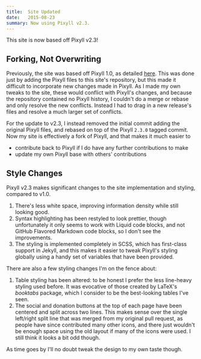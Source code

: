 ```yaml
---
title:  Site Updated
date:   2015-08-23
summary: Now using Pixyll v2.3.
---
```


This site is now based off Pixyll v2.3!

## Forking, Not Overwriting

Previously, the site was based off Pixyll 1.0, as detailed [here](/site/update/2014/09/11/new-site/). This was done just by adding the Pixyll files to this site's repository, but this made it difficult to incorporate new changes made in Pixyll. As I made my own tweaks to the site, these would conflict with Pixyll's changes, and because the repository contained no Pixyll history, I couldn't do a merge or rebase and only resolve the new conflicts. Instead I had to drag in a new release's files and resolve a much larger set of conflicts.

For the update to v2.3, I instead removed the initial commit adding the original Pixyll files, and rebased on top of the Pixyll `2.3.0` tagged commit. Now my site is effectively a fork of Pixyll, and that makes it much easier to

* contribute back to Pixyll if I do have any further contributions to make
* update my own Pixyll base with others' contributions

## Style Changes

Pixyll v2.3 makes significant changes to the site implementation and styling, compared to v1.0.

1. There's less white space, improving information density while still looking good.
2. Syntax highlighting has been restyled to look prettier, though unfortunately it only seems to work with Liquid code blocks, and not GitHub Flavored Markdown code blocks, so I don't see the improvements.
3. The styling is implemented completely in SCSS, which has first-class support in Jekyll, and this makes it easier to tweak Pixyll's styling globally using a handy set of variables that have been provided.

There are also a few styling changes I'm on the fence about:

1. Table styling has been altered: to be honest I prefer the less line-heavy styling used before. It was evocative of those created by LaTeX's *booktabs* package, which I consider to be the best-looking tables I've seen.
2. The social and donation buttons at the top of each page have been centered and split across two lines. This makes sense over the single left/right split line that was merged from my original pull request, as people have since contributed many other icons, and there just wouldn't be enough space using the old layout if many of the icons were used. I still think it looks a bit odd though.

As time goes by I'll no doubt tweak the design to my own taste though.
